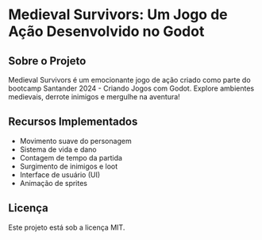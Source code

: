 # Medieval Survivors: Um Jogo de Ação Desenvolvido no Godot

## Sobre o Projeto
Medieval Survivors é um emocionante jogo de ação criado como parte do bootcamp Santander 2024 - Criando Jogos com Godot. Explore ambientes medievais, derrote inimigos e mergulhe na aventura!

## Recursos Implementados
- Movimento suave do personagem
- Sistema de vida e dano
- Contagem de tempo da partida
- Surgimento de inimigos e loot
- Interface de usuário (UI)
- Animação de sprites

## Licença
Este projeto está sob a licença MIT.
